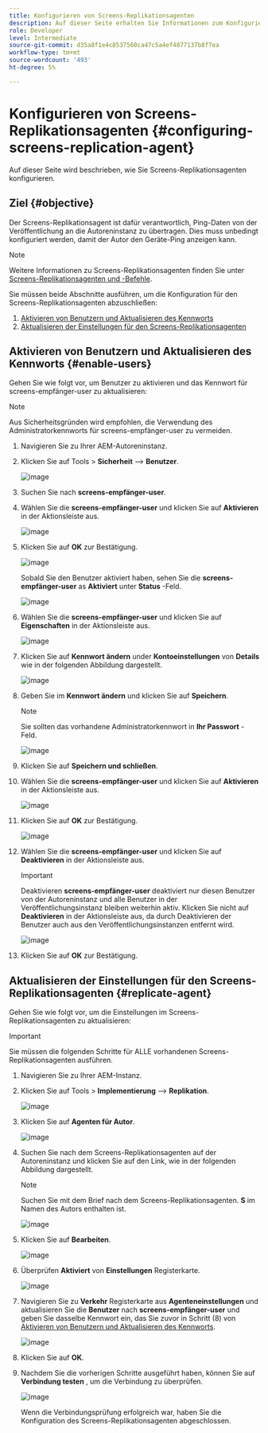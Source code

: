 ```yaml
---
title: Konfigurieren von Screens-Replikationsagenten
description: Auf dieser Seite erhalten Sie Informationen zum Konfigurieren von Screens-Replikationsagenten.
role: Developer
level: Intermediate
source-git-commit: d35a8f1e4c8537560ca47c5a4ef4877137b8f7ea
workflow-type: tm+mt
source-wordcount: '493'
ht-degree: 5%

---
```



# Konfigurieren von Screens-Replikationsagenten {#configuring-screens-replication-agent}

Auf dieser Seite wird beschrieben, wie Sie Screens-Replikationsagenten konfigurieren.

## Ziel {#objective}

Der Screens-Replikationsagent ist dafür verantwortlich, Ping-Daten von der Veröffentlichung an die Autoreninstanz zu übertragen. Dies muss unbedingt konfiguriert werden, damit der Autor den Geräte-Ping anzeigen kann.

>[!NOTE]
>Weitere Informationen zu Screens-Replikationsagenten finden Sie unter [Screens-Replikationsagenten und -Befehle](https://experienceleague.adobe.com/docs/experience-manager-screens/user-guide/administering/author-publish/author-publish-architecture-overview.html?lang=en#screens-replication-agents-and-commands).

Sie müssen beide Abschnitte ausführen, um die Konfiguration für den Screens-Replikationsagenten abzuschließen:

1. [Aktivieren von Benutzern und Aktualisieren des Kennworts](#enable-users)
1. [Aktualisieren der Einstellungen für den Screens-Replikationsagenten](#replicate-agent)

## Aktivieren von Benutzern und Aktualisieren des Kennworts {#enable-users}

Gehen Sie wie folgt vor, um Benutzer zu aktivieren und das Kennwort für screens-empfänger-user zu aktualisieren:

>[!NOTE]
>Aus Sicherheitsgründen wird empfohlen, die Verwendung des Administratorkennworts für screens-empfänger-user zu vermeiden.

1. Navigieren Sie zu Ihrer AEM-Autoreninstanz.

1. Klicken Sie auf Tools > **Sicherheit** —> **Benutzer**.

   ![image](/help/user-guide/assets/screens-replication/screens-replication1.png)

1. Suchen Sie nach **screens-empfänger-user**.

1. Wählen Sie die **screens-empfänger-user** und klicken Sie auf **Aktivieren** in der Aktionsleiste aus.

   ![image](/help/user-guide/assets/screens-replication/screens-replication2.png)

1. Klicken Sie auf **OK** zur Bestätigung.

   ![image](/help/user-guide/assets/screens-replication/screens-replication3.png)

   Sobald Sie den Benutzer aktiviert haben, sehen Sie die **screens-empfänger-user** as **Aktiviert** unter **Status** -Feld.

   ![image](/help/user-guide/assets/screens-replication/screens-replication4.png)

1. Wählen Sie die **screens-empfänger-user** und klicken Sie auf **Eigenschaften** in der Aktionsleiste aus.

   ![image](/help/user-guide/assets/screens-replication/screens-replication5.png)

1. Klicken Sie auf **Kennwort ändern** under **Kontoeinstellungen** von **Details** wie in der folgenden Abbildung dargestellt.

   ![image](/help/user-guide/assets/screens-replication/screens-replication6.png)

1. Geben Sie im **Kennwort ändern** und klicken Sie auf **Speichern**.

   >[!NOTE]
   >Sie sollten das vorhandene Administratorkennwort in **Ihr Passwort** -Feld.

   ![image](/help/user-guide/assets/screens-replication/screens-replication7.png)

1. Klicken Sie auf **Speichern und schließen**.

1. Wählen Sie die **screens-empfänger-user** und klicken Sie auf **Aktivieren** in der Aktionsleiste aus.

   ![image](/help/user-guide/assets/screens-replication/screens-replication8.png)

1. Klicken Sie auf **OK** zur Bestätigung.

   ![image](/help/user-guide/assets/screens-replication/screens-replication9.png)

1. Wählen Sie die **screens-empfänger-user** und klicken Sie auf **Deaktivieren** in der Aktionsleiste aus.

   >[!IMPORTANT]
   > Deaktivieren **screens-empfänger-user** deaktiviert nur diesen Benutzer von der Autoreninstanz und alle Benutzer in der Veröffentlichungsinstanz bleiben weiterhin aktiv. Klicken Sie nicht auf **Deaktivieren** in der Aktionsleiste aus, da durch Deaktivieren der Benutzer auch aus den Veröffentlichungsinstanzen entfernt wird.

   ![image](/help/user-guide/assets/screens-replication/screens-replication10.png)

1. Klicken Sie auf **OK** zur Bestätigung.

## Aktualisieren der Einstellungen für den Screens-Replikationsagenten {#replicate-agent}

Gehen Sie wie folgt vor, um die Einstellungen im Screens-Replikationsagenten zu aktualisieren:

>[!IMPORTANT]
>Sie müssen die folgenden Schritte für ALLE vorhandenen Screens-Replikationsagenten ausführen.

1. Navigieren Sie zu Ihrer AEM-Instanz.

1. Klicken Sie auf Tools > **Implementierung** —> **Replikation**.

   ![image](/help/user-guide/assets/screens-replication/screens-replication1a.png)

1. Klicken Sie auf **Agenten für Autor**.

   ![image](/help/user-guide/assets/screens-replication/screens-replication1b.png)

1. Suchen Sie nach dem Screens-Replikationsagenten auf der Autoreninstanz und klicken Sie auf den Link, wie in der folgenden Abbildung dargestellt.

   >[!NOTE]
   >Suchen Sie mit dem Brief nach dem Screens-Replikationsagenten. **S** im Namen des Autors enthalten ist.

   ![image](/help/user-guide/assets/screens-replication/screens-replication1c.png)

1. Klicken Sie auf **Bearbeiten**.

   ![image](/help/user-guide/assets/screens-replication/screens-replication1d.png)

1. Überprüfen **Aktiviert** von **Einstellungen** Registerkarte.

   ![image](/help/user-guide/assets/screens-replication/screens-replication1e.png)

1. Navigieren Sie zu **Verkehr** Registerkarte aus **Agenteneinstellungen** und aktualisieren Sie die **Benutzer** nach **screens-empfänger-user** und geben Sie dasselbe Kennwort ein, das Sie zuvor in Schritt (8) von [Aktivieren von Benutzern und Aktualisieren des Kennworts](#enable-users).

   ![image](/help/user-guide/assets/screens-replication/screens-replication1-f.png)

1. Klicken Sie auf **OK**.

1. Nachdem Sie die vorherigen Schritte ausgeführt haben, können Sie auf **Verbindung testen** , um die Verbindung zu überprüfen.

   ![image](/help/user-guide/assets/screens-replication/screens-replication1g.png)

   Wenn die Verbindungsprüfung erfolgreich war, haben Sie die Konfiguration des Screens-Replikationsagenten abgeschlossen.